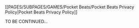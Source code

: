 [[PAGES/SUBPAGES/GAMES/Pocket Beats/Pocket Beats Privacy Policy|Pocket Beats Privacy Policy]]

TO BE CONTINUED...